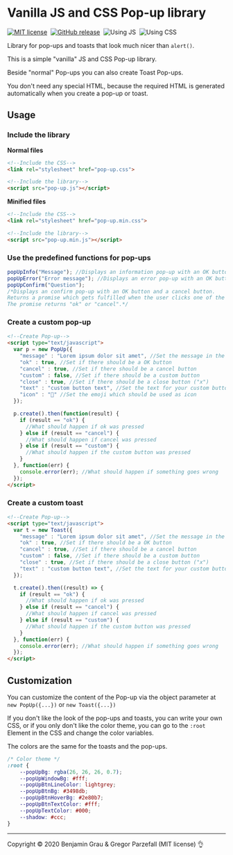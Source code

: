 # Vanilla JS and CSS Pop-up library

[![MIT license](https://img.shields.io/badge/License-MIT-blue.svg?style=for-the-badge)](https://lbesson.mit-license.org/)&nbsp;&nbsp;[![GitHub release](https://img.shields.io/github/release/nimajneBG/Pop-up-Library.svg?style=for-the-badge)](https://github.com/nimajneBG/Pop-up-Library)&nbsp;&nbsp;![Using JS](https://img.shields.io/badge/Unsing-JS-green?style=for-the-badge)&nbsp;&nbsp;![Using CSS](https://img.shields.io/badge/Unsing-CSS-green?style=for-the-badge)

Library for pop-ups and toasts that look much nicer than `alert()`.
<!--Hello-->
This is a simple "vanilla" JS and CSS Pop-up library.

Beside "normal" Pop-ups you can also create Toast Pop-ups.

You don't need any special HTML, because the required HTML is generated automatically when you create a pop-up or toast.

## Usage
### Include the library

**Normal files**
```HTML
<!--Include the CSS-->
<link rel="stylesheet" href="pop-up.css">

<!--Include the library-->
<script src="pop-up.js"></script>
```

**Minified files**
```HTML
<!--Include the CSS-->
<link rel="stylesheet" href="pop-up.min.css">

<!--Include the library-->
<script src="pop-up.min.js"></script>
```

### Use the predefined functions for pop-ups
```JavaScript
popUpInfo("Message"); //Displays an information pop-up with an OK button and a close button.
popUpError("Error message"); //Displays an error pop-up with an OK button and a close button.
popUpConfirm("Question"); 
/*Displays an confirm pop-up with an OK button and a cancel button.
Returns a promise which gets fulfilled when the user clicks one of the buttons.
The promise returns "ok" or "cancel".*/
```

### Create a custom pop-up
```HTML
<!--Create Pop-up-->
<script type="text/javascript">
  var p = new PopUp({
	"message" : "Lorem ipsum dolor sit amet", //Set the message in the pop-up
	"ok" : true, //Set if there should be a OK button
	"cancel" : true, //Set if there should be a cancel button
	"custom" : false, //Set if there should be a custom button
	"close" : true, //Set if there should be a close button ("x")
	"text" : "custom button text", //Set the text for your custom button
	"icon" : "📣" //Set the emoji which should be used as icon
  });

  p.create().then(function(result) {
	if (result == "ok") {
	  //What should happen if ok was pressed
	} else if (result == "cancel") {
	  //What should happen if cancel was pressed
	} else if (result == "custom") {
	  //What should happen if the custom button was pressed
	}
  }, function(err) {
	console.error(err); //What should happen if something goes wrong
  });
</script>
```

### Create a custom toast
```HTML
<!--Create Pop-up-->
<script type="text/javascript">
  var t = new Toast({
	"message" : "Lorem ipsum dolor sit amet", //Set the message in the pop-up
	"ok" : true, //Set if there should be a OK button
	"cancel" : true, //Set if there should be a cancel button
	"custom" : false, //Set if there should be a custom button
	"close" : true, //Set if there should be a close button ("x")
	"text" : "custom button text", //Set the text for your custom button
  });

  t.create().then((result) => {
	if (result == "ok") {
	  //What should happen if ok was pressed
	} else if (result == "cancel") {
	  //What should happen if cancel was pressed
	} else if (result == "custom") {
	  //What should happen if the custom button was pressed
	}
  }, function(err) {
	console.error(err); //What should happen if something goes wrong
  });
</script>
```

## Customization

You can customize the content of the Pop-up via the object parameter at `new PopUp({...})` or `new Toast({...})`

If you don't like the look of the pop-ups and toasts, you can write your own CSS, or if you only don't like the color theme, you can go to the `:root` Element in the CSS and change the color variables.

The colors are the same for the toasts and the pop-ups.
```CSS
/* Color theme */
:root {
	--popUpBg: rgba(26, 26, 26, 0.7);
	--popUpWindowBg: #fff;
	--popUpBtnLineColor: lightgrey;
	--popUpBtnBg: #3498db;
	--popUpBtnHoverBg: #2e80b7;
	--popUpBtnTextColor: #fff;
	--popUpTextColor: #000;
	--shadow: #ccc;
}
```

---
Copyright © 2020 Benjamin Grau & Gregor Parzefall (MIT license) 👌
